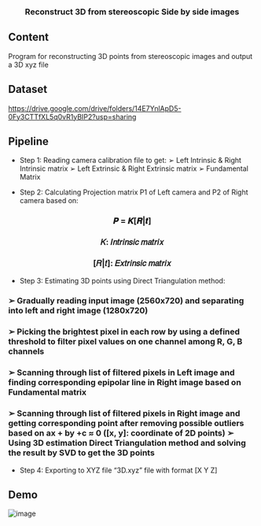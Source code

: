 <h3 align="center">
  Reconstruct 3D from stereoscopic Side by side images
</h3>

## Content
Program for reconstructing 3D points from stereoscopic images and output a 3D xyz file

## Dataset
https://drive.google.com/drive/folders/14E7YnlApD5-0Fy3CTTfXL5q0vR1yBIP2?usp=sharing

## Pipeline
- Step 1: Reading camera calibration file to get:
➢ Left Intrinsic & Right Intrinsic matrix
➢ Left Extrinsic & Right Extrinsic matrix
➢ Fundamental Matrix

- Step 2: Calculating Projection matrix P1 of Left camera and P2 of Right 
camera based on:
<h3 align="center">
  <h3 align="center">𝑷 = 𝑲[𝑹|𝒕]</h3>
  <h3 align="center">𝐾: 𝐼𝑛𝑡𝑟𝑖𝑛𝑠𝑖𝑐 𝑚𝑎𝑡𝑟𝑖𝑥</h3>
  <h3 align="center">[𝑅|𝑡]: 𝐸𝑥𝑡𝑟𝑖𝑛𝑠𝑖𝑐 𝑚𝑎𝑡𝑟𝑖𝑥</h3>
</h3>

- Step 3: Estimating 3D points using Direct Triangulation method:
<h3 align="left">➢ Gradually reading input image (2560x720) and separating into left and right image (1280x720)
<h3 align="left">➢ Picking the brightest pixel in each row by using a defined threshold to filter pixel values on one channel among R, G, B channels
<h3 align="left">➢ Scanning through list of filtered pixels in Left image and finding corresponding epipolar line in Right image based on Fundamental matrix
<h3 align="left">➢ Scanning through list of filtered pixels in Right image and getting corresponding point after removing possible outliers based on ax + by +c ≈ 0 ([x, y]: coordinate of 2D points)
➢ Using 3D estimation Direct Triangulation method and solving the result by SVD to get the 3D points</h3>

- Step 4: Exporting to XYZ file “3D.xyz” file with format [X Y Z]


## Demo
![image](https://user-images.githubusercontent.com/54583824/127175141-22dfdbfc-d4bd-4cbf-8912-80ef1021a5b2.png)
